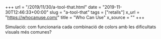 +++
url = "/2019/11/30/a-tool-that.html"
date = "2019-11-30T12:46:33+00:00"
slug = "a-tool-that"
tags = ["retalls"]
x_url = "https://whocanuse.com/"
title = "Who Can Use"
x_source = ""
+++


Simulació: com funcionaria cada combinació de colors amb les dificultats visuals més comunes?
